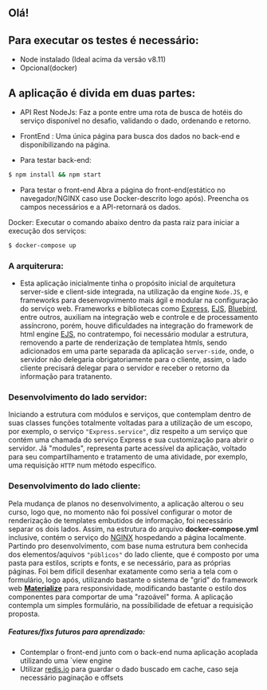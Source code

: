 ## Olá!

## Para executar os testes é necessário:

- Node instalado (Ideal acima da versão v8.11)
- Opcional(docker)

## A aplicação é divida em duas partes:

- API Rest NodeJs:
   Faz a ponte entre uma rota de busca de hotéis do serviço disponível no desafio, validando o dado, ordenando e retorno.

- FrontEnd :
    Uma única página para busca dos dados no back-end e disponibilizando na página.

- Para testar back-end:
```sh
$ npm install && npm start
``` 

- Para testar o front-end
Abra a página do front-end(estático no navegador/NGINX caso use Docker-descrito logo após).
Preencha os campos necessários e a API-retornará os dados.

Docker:
    Executar o comando abaixo dentro da pasta raiz para iniciar a execução dos serviços:
 
 ```sh
 $ docker-compose up
 ```

### A arquiterura:    
- Esta aplicação inicialmente tinha o propósito inicial de arquitetura server-side e client-side integrada, na utilização da engine `Node.JS`, e frameworks para desenvopvimento mais ágil e modular na configuração do serviço web. Frameworks e bibliotecas como [Express](https://www.npmjs.com/package/express), [EJS](https://www.npmjs.com/package/ejs), [Bluebird](https://www.npmjs.com/package/bluebird), entre outros, auxiliam na integração web e controle e de processamento assíncrono, porém, houve dificuldades na integração do framework de html engine [EJS](https://www.npmjs.com/package/ejs), no contratempo, foi necessário modular a estrutura, removendo a parte de renderização de templatea htmls, sendo adicionados em uma parte separada da aplicação `server-side`, onde, o servidor não delegaria obrigatoriamente para o cliente, assim, o lado cliente precisará delegar para o servidor e receber o retorno da informação para tratanento.

### Desenvolvimento do lado servidor:
Iniciando a estrutura com módulos e serviços, que contemplam dentro de suas classes funções totalmente voltadas para a utilização de um escopo, por exemplo, o serviço `"Express.service"`, diz respeito a um serviço que contém uma chamada do serviço Express e sua customização para abrir o servidor. Já "modules", representa parte acessível da aplicação, voltado para seu compartilhamento e tratamento de uma atividade, por exemplo, uma requisição `HTTP` num método específico.

### Desenvolvimento do lado cliente:
Pela mudança de planos no desenvolvimento, a aplicação alterou o seu curso, logo que, no momento não foi possível configurar o motor de renderização de templates embutidos de informação, foi necessário separar os dois lados. Assim, na estrutura do arquivo **docker-compose.yml** inclusive, contém o serviço do [NGINX](https://unit.nginx.org/installation/) hospedando a página localmente. Partindo pro desenvolvimento, com base numa estrutura bem conhecida dos elementos/aquivos `"públicos"` do lado cliente, que é composto por uma pasta para estilos, scripts e fonts, e se necessário, para as próprias páginas. Foi bem difícil desenhar exatamente como seria a tela com o formulário, logo após, utilizando bastante o sistema de "grid" do framework web [__Materialize__](https://materializecss.com/) para responsividade, modificando bastante o estilo dos componentes para comportar de uma "razoável" forma. A aplicação contempla um simples formulário, na possibilidade de efetuar a requisição proposta.

##### Features/fixs futuros para aprendizado:

- Contemplar o front-end junto com o back-end numa aplicação acoplada utilizando uma `view engine
- Utilizar [redis.io](https://redis.io/) para guardar o dado buscado em cache, caso seja necessário paginação e offsets
  
